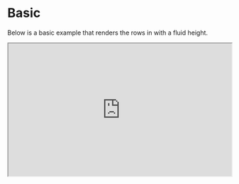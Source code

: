 # Basic
Below is a basic example that renders the rows in with a fluid height.

<iframe width="100%" height="300" src="https://embed.plnkr.co/TLx2vYlCTLsqcLwvWafd/" />
